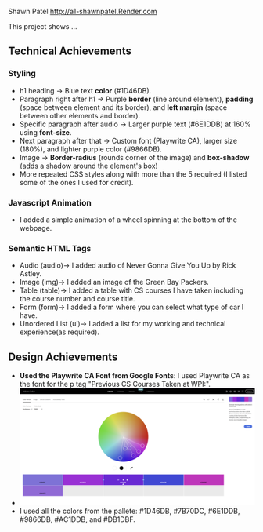 Shawn Patel
http://a1-shawnpatel.Render.com

This project shows ...

## Technical Achievements
### Styling
- h1 heading → Blue text **color** (#1D46DB).
- Paragraph right after h1 → Purple **border** (line around element), **padding** (space between element and its border), and **left margin** (space between other elements and border).
- Specific paragraph after audio → Larger purple text (#6E1DDB) at 160% using **font-size**.
- Next paragraph after that → Custom font (Playwrite CA), larger size (180%), and lighter purple color (#9866DB).
- Image -> **Border-radius** (rounds corner of the image) and **box-shadow** (adds a shadow around the element's box)
- More repeated CSS styles along with more than the 5 required (I listed some of the ones I used for credit).
### Javascript Animation
- I added a simple animation of a wheel spinning at the bottom of the webpage.
### Semantic HTML Tags
- Audio (audio)-> I added audio of Never Gonna Give You Up by Rick Astley.
- Image (img)-> I added an image of the Green Bay Packers.
- Table (table)-> I added a table with CS courses I have taken including the course number and course title.
- Form (form)-> I added a form where you can select what type of car I have.
- Unordered List (ul)-> I added a list for my working and technical experience(as required).

## Design Achievements
- **Used the Playwrite CA Font from Google Fonts**: I used Playwrite CA as the font for the p tag "Previous CS Courses Taken at WPI:".
- ![Adobe Color Pallete](Adobe_Color_Pallete.png)
- I used all the colors from the pallete: #1D46DB, #7B70DC, #6E1DDB, #9866DB, #AC1DDB, and #DB1DBF.
